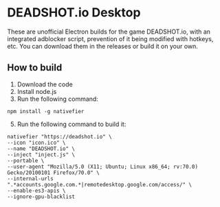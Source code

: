 # DEADSHOT.io Desktop
These are unofficial Electron builds for the game DEADSHOT.io, with an integrated adblocker script, prevention of it being modified with hotkeys, etc. You can download them in the releases or build it on your own.

## How to build
1. Download the code
2. Install node.js
3. Run the following command:
```
npm install -g nativefier
```
5. Run the following command to build it:
```
nativefier "https://deadshot.io" \
--icon "icon.ico" \
--name "DEADSHOT.io" \
--inject "inject.js" \
--portable \
--user-agent "Mozilla/5.0 (X11; Ubuntu; Linux x86_64; rv:70.0) Gecko/20100101 Firefox/70.0" \
--internal-urls ".*accounts.google.com.*|remotedesktop.google.com/access/" \
--enable-es3-apis \
--ignore-gpu-blacklist
```
